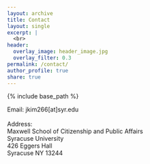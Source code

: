 ```yaml
---
layout: archive
title: Contact
layout: single
excerpt: |
  <br>
header:
  overlay_image: header_image.jpg
  overlay_filter: 0.3
permalink: /contact/
author_profile: true
share: true
---
```

{% include base_path %}

<!--- below converts page to collection --->
<!---
{% for post in site.publications reversed %}
  {% include archive-single.html %}
{% endfor %}
--->


Email: jkim266[at]syr.edu
<br>
<br>
Address:
<br>
Maxwell School of Citizenship and Public Affairs <br>
Syracuse University <br>
426 Eggers Hall <br>
Syracuse NY 13244


<!-- * <b>Alcantara, R.</b>, Edwards, WB., Millet, G., Grabowski, A. [Predicting continuous ground reaction forces from accelerometers during uphill and downhill running: A Recurrent neural network solution.](https://doi.org/10.7717/peerj.12752) PeerJ (2022). -->






